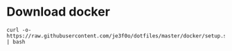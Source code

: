 
# Download docker
```
curl -o- https://raw.githubusercontent.com/je3f0o/dotfiles/master/docker/setup.sh | bash
```